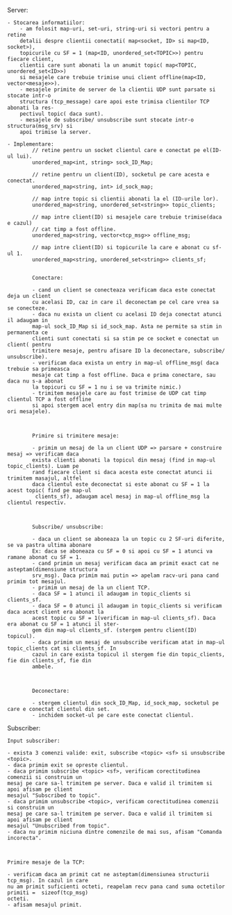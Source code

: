 
Server:

    - Stocarea informatiilor:
        - am folosit map-uri, set-uri, string-uri si vectori pentru a retine
        detalii despre clientii conectati( map<socket, ID> si map<ID, socket>),
        topicurile cu SF = 1 (map<ID, unordered_set<TOPIC>>) pentru fiecare client,
        clientii care sunt abonati la un anumit topic( map<TOPIC, unordered_set<ID>>)
        si mesajele care trebuie trimise unui client offline(map<ID, vector<mesaje>>).
        - mesajele primite de server de la clientii UDP sunt parsate si stocate intr-o
        structura (tcp_message) care apoi este trimisa clientilor TCP abonati la res-
        pectivul topic( daca sunt).
        - mesajele de subscribe/ unsubscribe sunt stocate intr-o structura(msg_srv) si
        apoi trimise la server.
    
    - Implementare:
        	// retine pentru un socket clientul care e conectat pe el(ID-ul lui).
	        unordered_map<int, string> sock_ID_Map;

	        // retine pentru un client(ID), socketul pe care acesta e conectat.
	        unordered_map<string, int> id_sock_map;

	        // map intre topic si clientii abonati la el (ID-urile lor).
	        unordered_map<string, unordered_set<string>> topic_clients;

	        // map intre client(ID) si mesajele care trebuie trimise(daca e cazul)
	        // cat timp a fost offline.
	        unordered_map<string, vector<tcp_msg>> offline_msg; 

	        // map intre client(ID) si topicurile la care e abonat cu sf-ul 1.
	        unordered_map<string, unordered_set<string>> clients_sf;


            Conectare:

            - cand un client se conecteaza verificam daca este conectat deja un client 
            cu acelasi ID, caz in care il deconectam pe cel care vrea sa se conecteze.
            - daca nu exista un client cu acelasi ID deja conectat atunci il adaugam in
            map-ul sock_ID_Map si id_sock_map. Asta ne permite sa stim in permanenta ce
            clienti sunt conectati si sa stim pe ce socket e conectat un client( pentru
            trimitere mesaje, pentru afisare ID la deconectare, subscribe/ unsubscribe).
            - verificam daca exista un entry in map-ul offline_msg( daca trebuie sa primeasca
            mesaje cat timp a fost offline. Daca e prima conectare, sau daca nu s-a abonat 
            la topicuri cu SF = 1 nu i se va trimite nimic.)
            - trimitem mesajele care au fost trimise de UDP cat timp clientul TCP a fost offline
            si apoi stergem acel entry din map(sa nu trimita de mai multe ori mesajele).



            Primire si trimitere mesaje:

            - primim un mesaj de la un client UDP => parsare + construire mesaj => verificam daca
            exista clienti abonati la topicul din mesaj (find in map-ul topic_clients). Luam pe 
            rand fiecare client si daca acesta este conectat atunci ii trimitem masajul, altfel
            daca clientul este deconectat si este abonat cu SF = 1 la acest topic( find pe map-ul
             clients_sf), adaugam acel mesaj in map-ul offline_msg la clientul respectiv.

            

            Subscribe/ unsubscribe:

            - daca un client se aboneaza la un topic cu 2 SF-uri diferite, se va pastra ultima abonare
            Ex: daca se aboneaza cu SF = 0 si apoi cu SF = 1 atunci va ramane abonat cu SF = 1.
            - cand primim un mesaj verificam daca am primit exact cat ne asteptam(dimensiune structura
            srv_msg). Daca primim mai putin => apelam racv-uri pana cand primim tot mesajul.
            - primim un mesaj de la un client TCP.
            - daca SF = 1 atunci il adaugam in topic_clients si clients_sf.
            - daca SF = 0 atunci il adaugam in topic_clients si verificam daca acest client era abonat la
            acest topic cu SF = 1(verificam in map-ul clients_sf). Daca era abonat cu SF = 1 atunci il ster-
            gem din map-ul clients_sf. (stergem pentru client(ID) topicul).
            - daca primim un mesaj de unsubscribe verificam atat in map-ul topic_clients cat si clients_sf. In
            cazul in care exista topicul il stergem fie din topic_clients, fie din clients_sf, fie din
            ambele.



            Deconectare:

            - stergem clientul din sock_ID_Map, id_sock_map, socketul pe care e conectat clientul din set.
            - inchidem socket-ul pe care este conectat clientul.



Subscriber:

    Input subscriber:

    - exista 3 comenzi valide: exit, subscribe <topic> <sf> si unsubscribe <topic>.
    - daca primim exit se opreste clientul.
    - daca primim subscribe <topic> <sf>, verificam corectitudinea comenzii si construim un
    mesaj pe care sa-l trimitem pe server. Daca e valid il trimitem si apoi afisam pe client
    mesajul "Subscribed to topic".
    - daca primim unsubscribe <topic>, verificam corectitudinea comenzii si construim un
    mesaj pe care sa-l trimitem pe server. Daca e valid il trimitem si apoi afisam pe client
    mesajul "Unubscribed from topic".
    - daca nu primim niciuna dintre comenzile de mai sus, afisam "Comanda incorecta".



    Primire mesaje de la TCP:

    - verificam daca am primit cat ne asteptam(dimensiunea structurii tcp_msg). In cazul in care
    nu am primit suficienti octeti, reapelam recv pana cand suma octetilor primiti =  sizeof(tcp_msg)
    octeti.
    - afisam mesajul primit.






